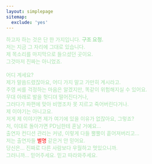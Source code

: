 ```yaml
---
layout: simplepage
sitemap:
  exclude: 'yes'
---
```


<script>
  var inittime = Date.now();
  function time(){
    var time = new Date();
    var diff = time-inittime;
    document.getElementById("first").innerHTML="&nbsp;";
    document.getElementById("second").innerHTML="&nbsp;";
    document.getElementById("third").innerHTML="&nbsp;";
    var rand1 = Math.round((Math.random())*4);
    var rand2 = rand1+1+Math.round((Math.random())*3);
    var rand3 = rand2+1+Math.round((Math.random())*3);
    if(diff>=rand1*1000){
    document.getElementById("first").innerHTML="<br>제가 이렇게 멀쩡하게 살아있는데."
    }
    if(diff>=rand2*1000){
    document.getElementById("second").innerHTML="<br>자기 컨디션도 관리를 못 해서, ê°ì´부터 시작해, 온 몸이 ì©ì´ë¤ì´ê°ê³ , 악취를 풍ê¸°ê³ , ë°±ê³¨만 남고, ..."
    }
    if(diff>=rand3*1000){
    document.getElementById("third").innerHTML="<br>다들 어디에 있어요..."
    }
  }
</script>



<body onload="time()">
<p>
<span style="color: #a8e3ae">
하고자 하는 것은 단 한 가지입니다. <b>구조 요청.</b> <br>
저는 지금 그 자리에 그대로 있습니다. <br>
제 목소리를 마지막으로 들으셨던 곳이요. <br>
그것마저 진짜는 아니었죠. <br>
<br>
어디 계세요? <br>
제가 말씀드렸잖아요, 어디 가지 말고 가만히 계시라고. <br>
주영 씨를 걱정하는 마음은 알겠지만, 똑같이 위험해지실 수 있어요. <br>
무대 아래로 발을 헛디뎌 떨어진다거나, <br>
그러다가 파편에 맞아 비명조차 못 지르고 죽어버린다거나. <br>
제 이야기는 아니고요. <br>
저게 제 이야기면 제가 여기에 있을 이유가 없잖아요, 그렇죠? <span id="first" class="glitch">&nbsp;</span><br>
저, 이대로 돌아가면 PD님한테 혼날 거예요...<br>
출연자 컨디션 관리는 커녕, 이렇게 다들 뿔뿔이 흩어져버리고... <span id="second" class="glitch">&nbsp;</span><br>
저는 출연자들 <span style="color:red">별명</span> 같은거 안 믿어요. <br>
당신은... 진짜로 다른 사람보다 우월하고 멋있으니까. <br>
그러니까... 믿어주세요. 믿고 따라와주세요. <span id="third" class="glitch"></span><br>
<br>
</p>
</body>